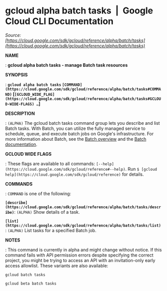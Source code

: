 # gcloud alpha batch tasks  |  Google Cloud CLI Documentation

*Source: [https://cloud.google.com/sdk/gcloud/reference/alpha/batch/tasks](https://cloud.google.com/sdk/gcloud/reference/alpha/batch/tasks)*

**NAME**

: **gcloud alpha batch tasks - manage Batch task resources**

**SYNOPSIS**

: **`gcloud alpha batch tasks` `[COMMAND](https://cloud.google.com/sdk/gcloud/reference/alpha/batch/tasks#COMMAND)` [`[GCLOUD_WIDE_FLAG](https://cloud.google.com/sdk/gcloud/reference/alpha/batch/tasks#GCLOUD-WIDE-FLAGS) …`]**

**DESCRIPTION**

: `(ALPHA)` The gcloud batch tasks command group lets you describe and
list Batch tasks.
With Batch, you can utilize the fully managed service to schedule, queue, and
execute batch jobs on Google's infrastructure.
For more information about Batch, see the [Batch overview](https://cloud.google.com/batch) and the [Batch documentation](https://cloud.google.com/batch/docs/).

**GCLOUD WIDE FLAGS**

: These flags are available to all commands: `[--help](https://cloud.google.com/sdk/gcloud/reference#--help)`.
Run `$ [gcloud help](https://cloud.google.com/sdk/gcloud/reference)` for details.

**COMMANDS**

: ``COMMAND`` is one of the following:

**`[describe](https://cloud.google.com/sdk/gcloud/reference/alpha/batch/tasks/describe)`**:
`(ALPHA)` Show details of a task.

**`[list](https://cloud.google.com/sdk/gcloud/reference/alpha/batch/tasks/list)`**:
`(ALPHA)` List tasks for a specified Batch job.

**NOTES**

: This command is currently in alpha and might change without notice. If this
command fails with API permission errors despite specifying the correct project,
you might be trying to access an API with an invitation-only early access
allowlist. These variants are also available:

```
gcloud batch tasks
```

```
gcloud beta batch tasks
```